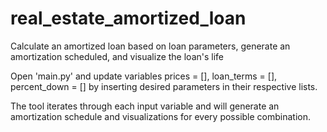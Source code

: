 # real_estate_amortized_loan
Calculate an amortized loan based on loan parameters, generate an amortization scheduled, and visualize the loan's life


Open 'main.py' and update variables prices = [], loan_terms = [], percent_down = [] by inserting desired parameters in their respective lists.

The tool iterates through each input variable and will generate an amortization schedule and visualizations for every possible combination.